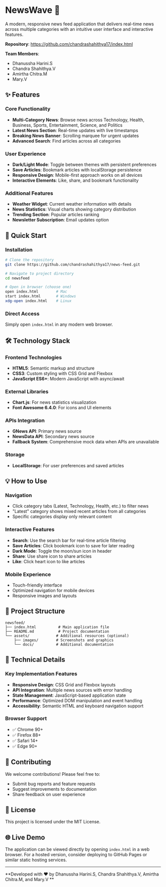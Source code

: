 # NewsWave 📰

A modern, responsive news feed application that delivers real-time news across multiple categories with an intuitive user interface and interactive features.

**Repository**: https://github.com/chandrashahithya17/index.html

**Team Members**:
- Dhanussha Harini.S
- Chandra Shahithya.V 
- Amirtha Chitra.M
- Mary.V

## ✨ Features

### Core Functionality
- **Multi-Category News**: Browse news across Technology, Health, Business, Sports, Entertainment, Science, and Politics
- **Latest News Section**: Real-time updates with live timestamps
- **Breaking News Banner**: Scrolling marquee for urgent updates
- **Advanced Search**: Find articles across all categories

### User Experience
- **Dark/Light Mode**: Toggle between themes with persistent preferences
- **Save Articles**: Bookmark articles with localStorage persistence
- **Responsive Design**: Mobile-first approach works on all devices
- **Interactive Elements**: Like, share, and bookmark functionality

### Additional Features
- **Weather Widget**: Current weather information with details
- **News Statistics**: Visual charts showing category distribution
- **Trending Section**: Popular articles ranking
- **Newsletter Subscription**: Email updates option

## 🚀 Quick Start

### Installation
```bash
# Clone the repository
git clone https://github.com/chandrashahithya17/news-feed.git

# Navigate to project directory
cd newsfeed

# Open in browser (choose one)
open index.html        # Mac
start index.html       # Windows
xdg-open index.html    # Linux
```

### Direct Access
Simply open `index.html` in any modern web browser.

## 🛠 Technology Stack

### Frontend Technologies
- **HTML5**: Semantic markup and structure
- **CSS3**: Custom styling with CSS Grid and Flexbox
- **JavaScript ES6+**: Modern JavaScript with async/await

### External Libraries
- **Chart.js**: For news statistics visualization
- **Font Awesome 6.4.0**: For icons and UI elements

### APIs Integration
- **GNews API**: Primary news source
- **NewsData API**: Secondary news source
- **Fallback System**: Comprehensive mock data when APIs are unavailable

### Storage
- **LocalStorage**: For user preferences and saved articles

## 💡 How to Use

### Navigation
- Click category tabs (Latest, Technology, Health, etc.) to filter news
- "Latest" category shows mixed recent articles from all categories
- Specific categories display only relevant content

### Interactive Features
- **Search**: Use the search bar for real-time article filtering
- **Save Articles**: Click bookmark icon to save for later reading
- **Dark Mode**: Toggle the moon/sun icon in header
- **Share**: Use share icon to share articles
- **Like**: Click heart icon to like articles

### Mobile Experience
- Touch-friendly interface
- Optimized navigation for mobile devices
- Responsive images and layouts

## 📁 Project Structure

```
newsfeed/
├── index.html          # Main application file
├── README.md           # Project documentation
└── assets/            # Additional resources (optional)
    ├── images/        # Screenshots and graphics
    └── docs/          # Additional documentation
```

## 🔧 Technical Details

### Key Implementation Features
- **Responsive Design**: CSS Grid and Flexbox layouts
- **API Integration**: Multiple news sources with error handling
- **State Management**: JavaScript-based application state
- **Performance**: Optimized DOM manipulation and event handling
- **Accessibility**: Semantic HTML and keyboard navigation support

### Browser Support
- ✅ Chrome 90+
- ✅ Firefox 88+
- ✅ Safari 14+
- ✅ Edge 90+

## 🤝 Contributing

We welcome contributions! Please feel free to:
- Submit bug reports and feature requests
- Suggest improvements to documentation
- Share feedback on user experience

## 📝 License

This project is licensed under the MIT License.

## 🌐 Live Demo

The application can be viewed directly by opening `index.html` in a web browser. For a hosted version, consider deploying to GitHub Pages or similar static hosting services.

---

**Developed with ❤️ by Dhanussha Harini.S, Chandra Shahithya.V, Amirtha Chitra.M, and Mary.V
**

